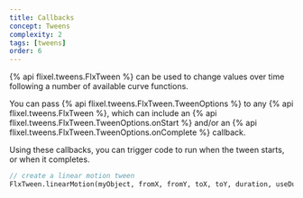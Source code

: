 ```yaml
---
title: Callbacks
concept: Tweens
complexity: 2
tags: [tweens]
order: 6
---
```


{% api flixel.tweens.FlxTween %} can be used to change values over time following a number of available curve functions.

You can pass {% api flixel.tweens.FlxTween.TweenOptions %} to any {% api flixel.tweens.FlxTween %}, which can include an {% api flixel.tweens.FlxTween.TweenOptions.onStart %} and/or an {% api flixel.tweens.FlxTween.TweenOptions.onComplete %} callback.

Using these callbacks, you can trigger code to run when the tween starts, or when it completes.

```haxe
// create a linear motion tween
FlxTween.linearMotion(myObject, fromX, fromY, toX, toY, duration, useDuration, {type: tweenType, easing: FlxEase: easeFunction, onStart: myStartCallback, onComplete: myCompleteCallback});
```

